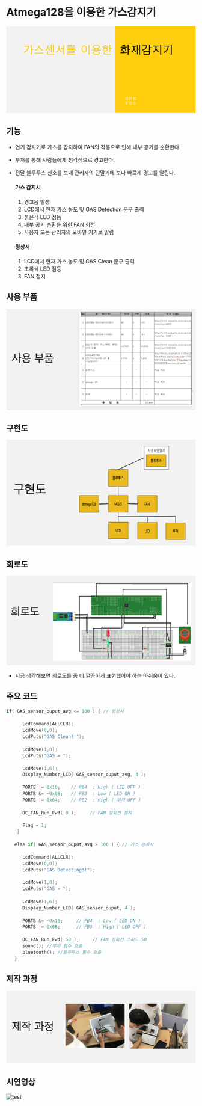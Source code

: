 

# Atmega128을 이용한 가스감지기

![trace](/img/gas1.png)


## 기능
- 연기 감지기로 가스를 감지하여 FAN의 작동으로 인해 내부 공기를 순환한다.
- 부저를 통해 사람들에게 청각적으로 경고한다.
- 전달 블루투스 신호를 보내 관리자의 단말기에 보다 빠르게 경고를 알린다.

  #### 가스 감지시
  1. 경고음 발생
  2. LCD에서 현재 가스 농도 및 GAS Detection 문구 출력
  3. 붉은색 LED 점등
  4. 내부 공기 순환을 위한 FAN 회전
  5. 사용자 또는 관리자의 모바일 기기로 알림

  #### 평상시
  1. LCD에서 현재 가스 농도 및 GAS Clean 문구 출력
  2. 초록색 LED 점등
  3. FAN 정지

## 사용 부품
![trace](/img/gas3.png)

## 구현도
![trace](/img/gas2.png)

## 회로도
![trace](/img/gas4.png)

- 지금 생각해보면 회로도를 좀 더 깔끔하게 표현했어야 하는 아쉬움이 있다.

## 주요 코드
```C
if( GAS_sensor_ouput_avg <= 100 ) { // 평상시
   
      LcdCommand(ALLCLR);
      LcdMove(0,0);
      LcdPuts("GAS Clean!!");

      LcdMove(1,0);
      LcdPuts("GAS = ");

      LcdMove(1,6);
      Display_Number_LCD( GAS_sensor_ouput_avg, 4 );
 
      PORTB |= 0x10;    // PB4  : High ( LED OFF )
      PORTB &= ~0x08;   // PB3  : Low ( LED ON )
      PORTB |= 0x04;    // PB2  : High ( 부저 OFF )
 
      DC_FAN_Run_Fwd( 0 );     // FAN 정회전 정지
 
      Flag = 1;
    }
 
   else if( GAS_sensor_ouput_avg > 100 ) { // 가스 감지시
   
      LcdCommand(ALLCLR);
      LcdMove(0,0);
      LcdPuts("GAS Detecting!!");
 
      LcdMove(1,0);
      LcdPuts("GAS = ");

      LcdMove(1,6);
      Display_Number_LCD( GAS_sensor_ouput, 4 );
 
      PORTB &= ~0x10;     // PB4  : Low ( LED ON )
      PORTB |= 0x08;      // PB3  : High ( LED OFF )
 
      DC_FAN_Run_Fwd( 50 );     // FAN 정회전 스피드 50
      sound(); //부저 함수 호출
      bluetooth(); //블루투스 함수 호출
   }
```

## 제작 과정
![trace](/img/gas5.png)


## 시연영상  
![test](https://www.youtube.com/watch?v=_LN49H3cqSY&feature=youtu.be)
